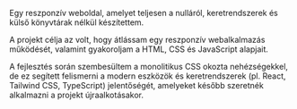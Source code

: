 Egy reszponzív weboldal, amelyet teljesen a nulláról, keretrendszerek és külső könyvtárak nélkül készítettem. 

A projekt célja az volt, hogy átlássam egy reszponzív webalkalmazás működését, valamint gyakoroljam a HTML, CSS és JavaScript alapjait. 

A fejlesztés során szembesültem a monolitikus CSS okozta nehézségekkel, de ez segített felismerni a modern eszközök és keretrendszerek (pl. React, Tailwind CSS, TypeScript) jelentőségét, amelyeket később szeretnék alkalmazni a projekt újraalkotásakor.
